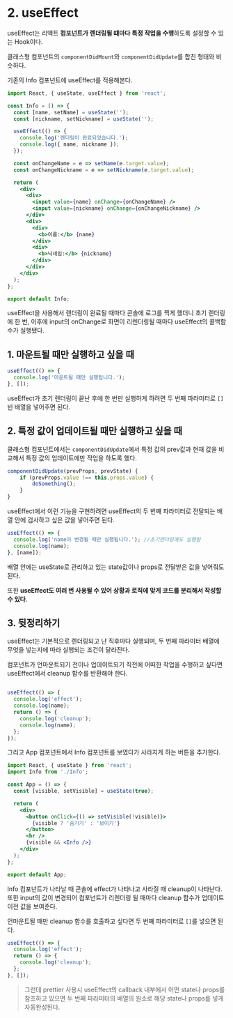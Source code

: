 # 2. useEffect

useEffect는 리액트 **컴포넌트가 렌더링될 떄마다 특정 작업을 수행**하도록 설정할 수 있는 Hook이다.

클래스형 컴포넌트의 `componentDidMount`와 `componentDidUpdate`를 합친 형태와 비슷하다.

기존의 Info 컴포넌트에 useEffect를 적용해본다.

```jsx
import React, { useState, useEffect } from 'react';

const Info = () => {
  const [name, setName] = useState('');
  const [nickname, setNickname] = useState('');

  useEffect(() => {
    console.log('렌더링이 완료되었습니다.');
    console.log({ name, nickname });
  });

  const onChangeName = e => setName(e.target.value);
  const onChangeNickname = e => setNickname(e.target.value);

  return (
    <div>
      <div>
        <input value={name} onChange={onChangeName} />
        <input value={nickname} onChange={onChangeNickname} />
      </div>
      <div>
        <div>
          <b>이름:</b> {name}
        </div>
        <div>
          <b>닉네임:</b> {nickname}
        </div>
      </div>
    </div>
  );
};

export default Info;
```

useEffect을 사용해서 렌더링이 완료될 때마다 콘솔에 로그를 찍게 했더니 초기 렌더링에 한 번, 이후에 input의 onChange로 화면이 리렌더링될 때마다 useEffect의 콜백함수가 실행됐다.

## 1. 마운트될 때만 실행하고 싶을 때

```javascript
useEffect(() => {
  console.log('마운트될 때만 실행됩니다.');
}, []);
```

useEffect가 초기 렌더링이 끝난 후에 한 번만 실행하게 하려면 두 번째 파라미터로 `[]` 빈 배열을 넣어주면 된다.

## 2. 특정 값이 업데이트될 때만 실행하고 싶을 때

클래스형 컴포넌트에서는 `componentDidUpdate`에서 특정 값의 prev값과 현재 값을 비교해서 특정 값의 업데이트에만 작업을 하도록 했다.

```javascript
componentDidUpdate(prevProps, prevState) {
    if (prevProps.value !== this.props.value) {
        doSomething();
    }
}
```

useEffect에서 이런 기능을 구현하려면 useEffect의 두 번째 파라미터로 전달되는 배열 안에 검사하고 싶은 값을 넣어주면 된다.

```javascript
useEffect(() => {
  console.log('name이 변경될 때만 실행됩니다.'); //초기렌더링에도 실행됨
  console.log(name);
}, [name]);
```

배열 안에는 useState로 관리하고 있는 state값이나 props로 전달받은 값을 넣어줘도 된다.

또한 **useEffect도 여러 번 사용될 수 있어 상황과 로직에 맞게 코드를 분리해서 작성할 수 있다**.

## 3. 뒷정리하기

useEffect는 기본적으로 렌더링되고 난 직후마다 실행되며, 두 번째 파라미터 배열에 무엇을 넣는지에 따라 실행되는 조건이 달라진다.

컴포넌트가 언마운트되기 전이나 업데이트되기 직전에 어떠한 작업을 수행하고 싶다면 useEffect에서 cleanup 함수를 반환해야 한다.

```javascript

useEffect(() => {
  console.log('effect');
  console.log(name);
  return () => {
    console.log('cleanup');
    console.log(name);
  };
});
```

그리고 App 컴포넌트에서 Info 컴포넌트를 보였다가 사라지게 하는 버튼을 추가한다.

```jsx
import React, { useState } from 'react';
import Info from './Info';

const App = () => {
  const [visible, setVisible] = useState(true);

  return (
    <div>
      <button onClick={() => setVisible(!visible)}>
        {visible ? '숨기기' : '보이기'}
      </button>
      <hr />
      {visible && <Info />}
    </div>
  );
};

export default App;
```

Info 컴포넌트가 나타날 때 콘솔에 effect가 나타나고 사라질 때 cleanup이 나타난다. 또한 input의 값이 변경되어 컴포넌트가 리렌더링 될 때마다 cleanup 함수가 업데이트 이전 값을 보여준다.

언마운트될 때만 cleanup 함수를 호출하고 싶다면 두 번째 파라미터로 `[]`를 넣으면 된다.

```jsx
useEffect(() => {
  console.log('effect');
  return () => {
    console.log('cleanup');
  };
}, []);
```

> 그런데 prettier 사용시 useEffect의 callback 내부에서 어떤 state나 props를 참조하고 있으면 두 번째 파라미터의 배열의 원소로 해당 state나 props를 넣게 자동완성된다.